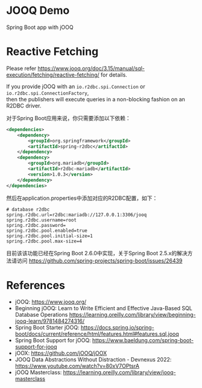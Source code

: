 JOOQ Demo
=============================
Spring Boot app with jOOQ


# Reactive Fetching

Please refer https://www.jooq.org/doc/3.15/manual/sql-execution/fetching/reactive-fetching/ for details.

If you provide jOOQ with an `io.r2dbc.spi.Connection` or `io.r2dbc.spi.ConnectionFactory`,  
then the publishers will execute queries in a non-blocking fashion on an R2DBC driver.

对于Spring Boot应用来说，你只需要添加以下依赖：

```xml
<dependencies>
    <dependency>
        <groupId>org.springframework</groupId>
        <artifactId>spring-r2dbc</artifactId>
    </dependency>
    <dependency>
        <groupId>org.mariadb</groupId>
        <artifactId>r2dbc-mariadb</artifactId>
        <version>1.0.3</version>
    </dependency>
</dependencies>
```

然后在application.properties中添加对应的R2DBC配置，如下：

```
# database r2dbc
spring.r2dbc.url=r2dbc:mariadb://127.0.0.1:3306/jooq
spring.r2dbc.username=root
spring.r2dbc.password=
spring.r2dbc.pool.enabled=true
spring.r2dbc.pool.initial-size=1
spring.r2dbc.pool.max-size=4
```

目前该该功能已经在Spring Boot 2.6.0中实现，关于Spring Boot 2.5.x的解决方法请访问 https://github.com/spring-projects/spring-boot/issues/26439

# References

* jOOQ: https://www.jooq.org/
* Beginning jOOQ: Learn to Write Efficient and Effective Java-Based SQL Database Operations  https://learning.oreilly.com/library/view/beginning-jooq-learn/9781484274316/
* Spring Boot Starter jOOQ: https://docs.spring.io/spring-boot/docs/current/reference/html/features.html#features.sql.jooq
* Spring Boot Support for jOOQ: https://www.baeldung.com/spring-boot-support-for-jooq
* jOOX: https://github.com/jOOQ/jOOX
* JOOQ Data Abstractions Without Distraction - Devnexus 2022: https://www.youtube.com/watch?v=80xV7OPtsrA
* jOOQ Masterclass: https://learning.oreilly.com/library/view/jooq-masterclass

